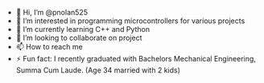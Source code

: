 - 👋 Hi, I’m @pnolan525
- 👀 I’m interested in programming microcontrollers for various projects
- 🌱 I’m currently learning C++ and Python
- 💞️ I’m looking to collaborate on project 
- 📫 How to reach me 
- ⚡ Fun fact: I recently graduated with Bachelors Mechanical Engineering, Summa Cum Laude. (Age 34 married with 2 kids)

<!---
pnolan525/pnolan525 is a ✨ special ✨ repository because its `README.md` (this file) appears on your GitHub profile.
You can click the Preview link to take a look at your changes.
--->

